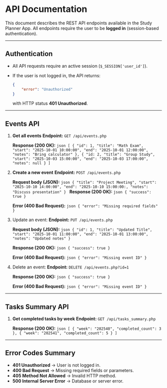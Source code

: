 # API Documentation

This document describes the REST API endpoints available in the Study Planner App.
All endpoints require the user to be **logged in** (session-based authentication).

---

## Authentication
- All API requests require an active session (`$_SESSION['user_id']`).
- If the user is not logged in, the API returns:

    ```json
    {
        "error": "Unauthorized"
    }
    ```
    with HTTP status **401 Unauthorized**.

---

## Events API

1. **Get all events**
    **Endpoint:**
        `GET /api/events.php`

    **Response (200 OK):**
        ```json
        [
            {
                "id": 1,
                "title": "Math Exam",
                "start": "2025-10-01 10:00:00",
                "end": "2025-10-01 12:00:00",
                "notes": "Bring calculator"
            },
            {
                "id: 2,
                "title": "Group Study",
                "start": "2025-10-03 15:00:00",
                "end": "2025-10-03 17:00:00",
                "notes": null
            }
        ]
        ```

2. **Create a new event**
    **Endpoint:**
        `POST /api/events.php`

    **Request body (JSON):**
        ```json
        {
            "title": "Project Meeting",
            "start": "2025-10-10 14:00:00",
            "end": "2025-10-10 15:00:00:,
            "notes": "Discuss presentation"
        }
        ```
    **Response (200 OK):**
        ```json
            { "success": true }
        ```

    **Error (400 Bad Request):**
        ```json
            { "error": "Missing required fields" }
        ```

3. Update an event:
    **Endpoint:**
        `PUT /api/events.php`

    **Request body (JSON):**
        ```json
        {
            "id": 1,
            "title": "Updated Title",
            "start": "2025-10-01 11:00:00",
            "end": "2025-10-01 13:00:00",
            "notes": "Updated notes"
        }
        ```

    **Response (200 OK):**
        ```json
        { "success": true }
        ```

    **Error (400 Bad Request):**
        ```json
        { "error": "Missing event ID" }
        ```

4. Delete an event:
    **Endpoint:**
        `DELETE /api/events.php?id=1`

    **Response (200 OK):**
        ```json
        { "success": true }
        ```

    **Error (400 Bad Request):**
        ```json
        { "error": "Missing event ID" }
        ```

---

## Tasks Summary API

1. **Get completed tasks by week**
    **Endpoint:**
        `GET /api/tasks_summary.php`

    **Response (200 OK):**
        ```json
        [
            {
                "week": "202540",
                "completed_count": 3
            },
            {
                "week": "202541",
                "completed_count": 5
            }
        ]
        ```

---

## Error Codes Summary
- **401 Unauthorized** -> User is not logged in.
- **400 Bad Request** -> Missing required fields or parameters.
- **405 Method Not Allowed** -> Invalid HTTP method.
- **500 Internal Server Error** -> Database or server error.

